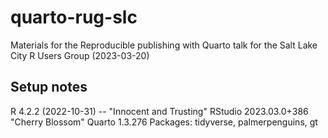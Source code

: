 # quarto-rug-slc

Materials for the Reproducible publishing with Quarto talk for the Salt Lake City R Users Group (2023-03-20)

## Setup notes

R 4.2.2 (2022-10-31) -- "Innocent and Trusting"
RStudio 2023.03.0+386 "Cherry Blossom"
Quarto 1.3.276
Packages: tidyverse, palmerpenguins, gt
